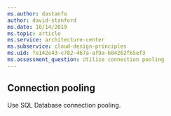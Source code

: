 ```yaml
---
ms.author: dastanfo
author: david-stanford
ms.date: 10/14/2019
ms.topic: article
ms.service: architecture-center
ms.subservice: cloud-design-principles
ms.uid: fe142e43-c782-467a-af9a-b84262f65ef3
ms.assessment_question: Utilize connection pooling
---
```

## Connection pooling

Use SQL Database connection pooling.
